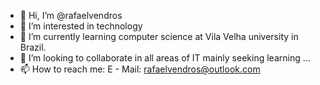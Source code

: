 - 👋 Hi, I’m @rafaelvendros
- 👀 I’m interested in technology
- 🌱 I’m currently learning computer science at Vila Velha university in Brazil.
- 💞️ I’m looking to collaborate in all areas of IT mainly seeking learning ...
- 📫 How to reach me:
      E - Mail: rafaelvendros@outlook.com


<!---
rafaelvendros/rafaelvendros is a ✨ special ✨ repository because its `README.md` (this file) appears on your GitHub profile.
You can click the Preview link to take a look at your changes.
--->
